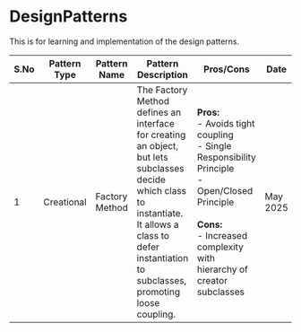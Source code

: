# DesignPatterns
This is for learning and implementation of the design patterns.

| **S.No** | **Pattern Type** | **Pattern Name** | **Pattern Description** | **Pros/Cons** | **Date** |
|----------|------------------|------------------|-------------------------|---------------|----------|
| 1        | Creational       | Factory Method   | The Factory Method defines an interface for creating an object, but lets subclasses decide which class to instantiate. It allows a class to defer instantiation to subclasses, promoting loose coupling. | **Pros:**<br>- Avoids tight coupling<br>- Single Responsibility Principle<br>- Open/Closed Principle<br><br>**Cons:**<br>- Increased complexity with hierarchy of creator subclasses | May 2025 |
